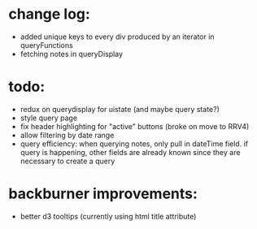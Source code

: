 # change log:
- added unique keys to every div produced by an iterator in queryFunctions
- fetching notes in queryDisplay


# todo:
- redux on querydisplay for uistate (and maybe query state?)
- style query page
- fix header highlighting for "active" buttons (broke on move to RRV4)
- allow filtering by date range 
- query efficiency: when querying notes, only pull in dateTime field. if query is happening, other fields are already known since they are necessary to create a query


# backburner improvements:
- better d3 tooltips (currently using html title attribute)